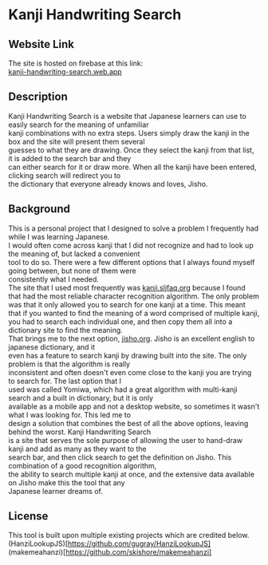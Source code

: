 # Kanji Handwriting Search

## Website Link

The site is hosted on firebase at this link:  
[kanji-handwriting-search.web.app](kanji-handwriting-search.web.app)

## Description

Kanji Handwriting Search is a website that Japanese learners can use to easily search for the meaning of unfamiliar  
kanji combinations with no extra steps. Users simply draw the kanji in the box and the site will present them several  
guesses to what they are drawing. Once they select the kanji from that list, it is added to the search bar and they  
can either search for it or draw more. When all the kanji have been entered, clicking search will redirect you to  
the dictionary that everyone already knows and loves, Jisho.

## Background

This is a personal project that I designed to solve a problem I frequently had while I was learning Japanese.  
I would often come across kanji that I did not recognize and had to look up the meaning of, but lacked a convenient  
tool to do so. There were a few different options that I always found myself going between, but none of them were  
consistently what I needed.  
The site that I used most frequently was [kanji.sljfaq.org](https://kanji.sljfaq.org/) because I found that had the most reliable
character recognition algorithm. The only problem was that it only allowed you to search for one kanji at a time.
This meant that if you wanted to find the meaning of a word comprised of multiple kanji, you had to search each
individual one, and then copy them all into a dictionary site to find the meaning.  
That brings me to the next option, [jisho.org](https://jisho.org/). Jisho is an excellent english to japanese dictionary, and it  
even has a feature to search kanji by drawing built into the site. The only problem is that the algorithm is really  
inconsistent and often doesn't even come close to the kanji you are trying to search for. The last option that I  
used was called Yomiwa, which had a great algorithm with multi-kanji search and a built in dictionary, but it is only  
available as a mobile app and not a desktop website, so sometimes it wasn't what I was looking for. This led me to  
design a solution that combines the best of all the above options, leaving behind the worst. Kanji Handwriting Search  
is a site that serves the sole purpose of allowing the user to hand-draw kanji and add as many as they want to the  
search bar, and then click search to get the definition on Jisho. This combination of a good recognition algorithm,  
the ability to search multiple kanji at once, and the extensive data available on Jisho make this the tool that any  
Japanese learner dreams of.

## License

This tool is built upon multiple existing projects which are credited below.  
(HanziLookupJS)[https://github.com/gugray/HanziLookupJS]  
(makemeahanzi)[https://github.com/skishore/makemeahanzi]
